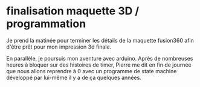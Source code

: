 # finalisation maquette 3D / programmation

Je prend la matinée pour terminer les détails de la maquette fusion360 afin d'être prêt pour mon impression 3d finale.

En parallèle, je poursuis mon aventure avec arduino. Après de nombreuses heures à bloquer sur des histoires de timer, Pierre me dit en fin de journée que nous allons reprendre à 0 avec un programme de state machine développé par lui-même il y a de ça quelques années.